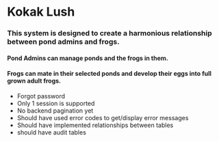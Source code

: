 # Kokak Lush
### This system is designed to create a harmonious relationship between pond admins and frogs.
#### Pond Admins can manage ponds and the frogs in them.
#### Frogs can mate in their selected ponds and develop their eggs into full grown adult frogs.

- Forgot password
- Only 1 session is supported
- No backend pagination yet
- Should have used error codes to get/display error messages
- Should have implemented relationships between tables
- should have audit tables
